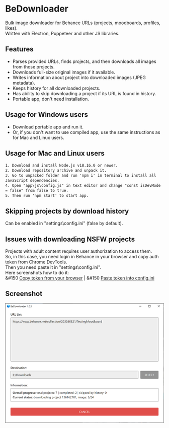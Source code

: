 BeDownloader
==========================
Bulk image downloader for Behance URLs (projects, moodboards, profiles, likes).  
Written with Electron, Puppeteer and other JS libraries.

## Features
- Parses provided URLs, finds projects, and then downloads all images from those projects.
- Downloads full-size original images if it available.
- Writes information about project into downloaded images (JPEG metadata).
- Keeps history for all downloaded projects.
- Has ability to skip downloading a project if its URL is found in history.
- Portable app, don't need installation.

## Usage for Windows users
- Download portable app and run it.  
- Or, if you don't want to use compiled app, use the same instructions as for Mac and Linux users.

## Usage for Mac and Linux users
```
1. Download and install Node.js v18.16.0 or newer.
2. Download repository archive and unpack it.
3. Go to unpacked folder and run 'npm i' in terminal to install all JavaScript dependencies.
4. Open "app\js\config.js" in text editor and change "const isDevMode = false" from false to true.
5. Then run 'npm start' to start app.
```

## Skipping projects by download history
Can be enabled in "settings\config.ini" (false by default).

## Issues with downloading NSFW projects
Projects with adult content requires user authorization to access them.  
So, in this case, you need login in Behance in your browser and copy auth token from Chrome DevTools.  
Then you need paste it in "settings\config.ini".  
Here screenshots how to do it:  
&#150 [Copy token from your browser](screenshots/token_from_chrome.png) | 
&#150 [Paste token into config.ini](screenshots/token_in_config.png) 


## Screenshot
![screenshot](screenshots/launched.png)
